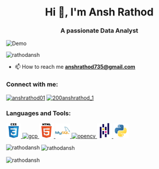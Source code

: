 <h1 align="center">Hi 👋, I'm Ansh Rathod</h1>
<h3 align="center">A passionate Data Analyst</h3>

![Demo]()
<p align="left"> <img src="https://komarev.com/ghpvc/?username=rathodansh&label=Profile%20views&color=0e75b6&style=flat" alt="rathodansh" /> </p>

- 📫 How to reach me **anshrathod735@gmail.com**

<h3 align="left">Connect with me:</h3>
<p align="left">
<a href="https://linkedin.com/in/anshrathod01" target="blank"><img align="center" src="https://raw.githubusercontent.com/rahuldkjain/github-profile-readme-generator/master/src/images/icons/Social/linked-in-alt.svg" alt="anshrathod01" height="30" width="40" /></a>
<a href="https://instagram.com/200anshrathod_1" target="blank"><img align="center" src="https://raw.githubusercontent.com/rahuldkjain/github-profile-readme-generator/master/src/images/icons/Social/instagram.svg" alt="200anshrathod_1" height="30" width="40" /></a>
</p>

<h3 align="left">Languages and Tools:</h3>
<p align="left"> <a href="https://www.w3schools.com/css/" target="_blank" rel="noreferrer"> <img src="https://raw.githubusercontent.com/devicons/devicon/master/icons/css3/css3-original-wordmark.svg" alt="css3" width="40" height="40"/> </a> <a href="https://cloud.google.com" target="_blank" rel="noreferrer"> <img src="https://www.vectorlogo.zone/logos/google_cloud/google_cloud-icon.svg" alt="gcp" width="40" height="40"/> </a> <a href="https://www.w3.org/html/" target="_blank" rel="noreferrer"> <img src="https://raw.githubusercontent.com/devicons/devicon/master/icons/html5/html5-original-wordmark.svg" alt="html5" width="40" height="40"/> </a> <a href="https://www.mysql.com/" target="_blank" rel="noreferrer"> <img src="https://raw.githubusercontent.com/devicons/devicon/master/icons/mysql/mysql-original-wordmark.svg" alt="mysql" width="40" height="40"/> </a> <a href="https://opencv.org/" target="_blank" rel="noreferrer"> <img src="https://www.vectorlogo.zone/logos/opencv/opencv-icon.svg" alt="opencv" width="40" height="40"/> </a> <a href="https://pandas.pydata.org/" target="_blank" rel="noreferrer"> <img src="https://raw.githubusercontent.com/devicons/devicon/2ae2a900d2f041da66e950e4d48052658d850630/icons/pandas/pandas-original.svg" alt="pandas" width="40" height="40"/> </a> <a href="https://www.python.org" target="_blank" rel="noreferrer"> <img src="https://raw.githubusercontent.com/devicons/devicon/master/icons/python/python-original.svg" alt="python" width="40" height="40"/> </a> </p>

<p><img align="left" src="https://github-readme-stats.vercel.app/api/top-langs?username=rathodansh&show_icons=true&locale=en&layout=compact" alt="rathodansh" /></p>

<p>&nbsp;<img align="center" src="https://github-readme-stats.vercel.app/api?username=rathodansh&show_icons=true&locale=en" alt="rathodansh" /></p>

<p><img align="center" src="https://github-readme-streak-stats.herokuapp.com/?user=rathodansh&" alt="rathodansh" /></p>
